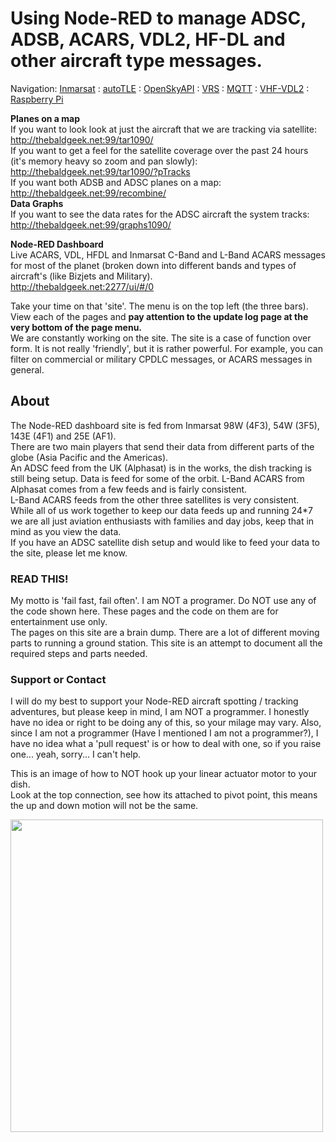 # Using Node-RED to manage ADSC, ADSB, ACARS, VDL2, HF-DL and other aircraft type messages.

Navigation: [Inmarsat](Inmarsat.md) : [autoTLE](autoTLE.md) : [OpenSkyAPI](OpenSkyAPI.md) : [VRS](vrs.md) : [MQTT](mqtt.md) : [VHF-VDL2](vhf-vdl2.md) : [Raspberry Pi](raspberrypi.md)

**Planes on a map**   
If you want to look look at just the aircraft that we are tracking via satellite: <a href="http://thebaldgeek.net:99/tar1090/" rel="noopener" target="_blank">http://thebaldgeek.net:99/tar1090/</a>  
If you want to get a feel for the satellite coverage over the past 24 hours (it's memory heavy so zoom and pan slowly): <a href="http://thebaldgeek.net:99/tar1090/?pTracks" rel="noopener" target="_blank">http://thebaldgeek.net:99/tar1090/?pTracks</a>  
If you want both ADSB and ADSC planes on a map: <a href="http://thebaldgeek.net:99/recombine/" rel="noopener" target="_blank">http://thebaldgeek.net:99/recombine/</a>  
**Data Graphs**  
If you want to see the data rates for the ADSC aircraft the system tracks: <a href="http://thebaldgeek.net:99/graphs1090/" rel="noopener" target="_blank">http://thebaldgeek.net:99/graphs1090/</a>  
  
**Node-RED Dashboard**  
Live ACARS, VDL, HFDL and Inmarsat C-Band and L-Band ACARS messages for most of the planet (broken down into different bands and types of aircraft's (like Bizjets and Military).  
<a href="http://thebaldgeek.net:2277/ui/#/0" rel="noopener" target="_blank">http://thebaldgeek.net:2277/ui/#/0</a>  
  
Take your time on that 'site'. The menu is on the top left (the three bars).  
View each of the pages and **pay attention to the update log page at the very bottom of the page menu.**  
We are constantly working on the site. The site is a case of function over form. It is not really 'friendly', but it is rather powerful.
For example, you can filter on commercial or military CPDLC messages, or ACARS messages in general.  

## About ## 
The Node-RED dashboard site is fed from Inmarsat 98W (4F3), 54W (3F5), 143E (4F1) and 25E (AF1).  
There are two main players that send their data from different parts of the globe (Asia Pacific and the Americas).  
An ADSC feed from the UK (Alphasat) is in the works, the dish tracking is still being setup. Data is feed for some of the orbit. L-Band ACARS from Alphasat comes from a few feeds and is fairly consistent.  
L-Band ACARS feeds from the other three satellites is very consistent.  
While all of us work together to keep our data feeds up and running 24*7 we are all just aviation enthusiasts with families and day jobs, keep that in mind as you view the data.  
If you have an ADSC satellite dish setup and would like to feed your data to the site, please let me know.

###  READ THIS!

My motto is 'fail fast, fail often'. I am NOT a programer. Do NOT use any of the code shown here. These pages and the code on them are for entertainment use only.   
The pages on this site are a brain dump. There are a lot of different moving parts to running a ground station. This site is an attempt to document all the required steps and parts needed.

### Support or Contact

I will do my best to support your Node-RED aircraft spotting / tracking adventures, but please keep in mind, I am NOT a programmer. I honestly have no idea or right to be doing any of this, so your milage may vary. Also, since I am not a programmer (Have I mentioned I am not a programmer?), I have no idea what a 'pull request' is or how to deal with one, so if you raise one... yeah, sorry... I can't help.

This is an image of how to NOT hook up your linear actuator motor to your dish.   
Look at the top connection, see how its attached to pivot point, this means the up and down motion will not be the same.   
   
<img src="https://raw.githubusercontent.com/thebaldgeek/thebaldgeek.github.io/main/linear%20actuator.PNG" height="500">